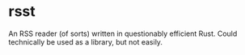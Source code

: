 # rsst

An RSS reader (of sorts) written in questionably efficient Rust. Could technically be used as a library, but not easily.
